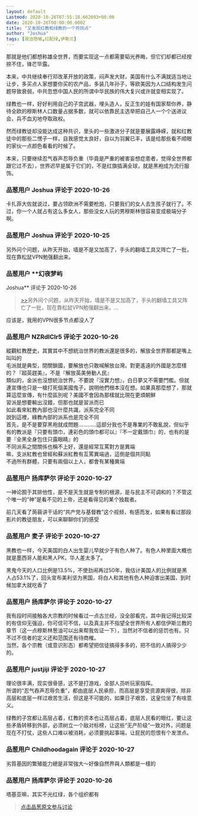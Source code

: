 ```yaml
---
layout: default
Lastmod: 2020-10-26T07:55:18.662093+00:00
date: 2020-10-26T00:00:00.000Z
title: "又发现红教和绿教的一个共同点"
author: "Joshua"
tags: [政治隐喻,红配绿,伊斯兰]
---
```


那就是他们都想称雄全世界，而要实现这一点都需要韬光养晦，但它们却都已经按捺不住，锋芒毕露。  
  
本来，中共继续奉行邓改革开放的政策，闷声发大财，美国有什么不满就适当地让让步，多买点人家想要你买的农产品，多装几年孙子，等欧美因为人口结构发生问题导致衰弱，中共忽悠中国人民的所谓中华民族的伟大复兴或许就变相实现了。  
  
绿教也一样，好好利用自己的子宫武器，埋头造人，反正生的娃有国家帮你养，静待全欧的穆斯林人口数量占据多数，就可以依靠民主选举把自己人一个个送进议会，兵不血刃地夺取政权。  
  
然而绿教徒却没能达成这种共识，里头的一些激进分子就是要展露峥嵘，就和红教徒中的那些二愣子一样，自我感觉太良好，自以为羽翼已丰，该是给那些看不顺眼的家伙一点颜色看看的时候了。  
  
本来，只要继续忍气吞声忍辱负重（毕竟是严重的被害妄想症患者，觉得全世界都跟它过不去），世界迟早是属于它们的，不是红旗插满全球，就是黑袍成为流行服饰。

            
### 品葱用户 **Joshua** 评论于 2020-10-26
        
卡扎菲大佐就说过，要占领欧洲不需要枪炮，只要我们的女人去生孩子就行了。不过，你一个人就占有这么多女人，那些没女人玩的男穆斯林很容易变成极端分子啊。
        


            
### 品葱用户 **Joshua** 评论于 2020-10-25
        
另外问个问题，从昨天开始，墙是不是又加高了，手头的翻墙工具又阵亡了一批，现在靠松鼠VPN勉强翻出来。
        


            
### 品葱用户 **幻夜梦屿 
Joshua** 评论于 2020-10-26
        
> [\>>]( "/article/item_id-525501#")另外问个问题，从昨天开始，墙是不是又加高了，手头的翻墙工具又阵亡了一批，现在靠松鼠VPN勉强翻出来。...

  
  
应该是，我用的VPN很多节点都没人了
        


            
### 品葱用户 **NZRdlClr5** 评论于 2020-10-26
        
縱觀紅教歷史，其實其中不想統治世界的教派還是很多的，解放全世界那都是嘴上叫叫的  
毛派就是典型，閉關鎖國，要解放也只敢喊解放台灣。對更遙遠的外國是怎麼樣的？『超英趕美』，不是『解放英美勞動人民』  
類似的，金派也沒想統治世界。不要說『沒實力想』，白日夢又不需要門檻。但就連宣傳也只是一槍打死個美國鬼子，說明他們根本沒在想。如果真那麼想了，那就算這麼宣傳，有什麼區別呢？美國不會因為那樣就比現在更煩朝鮮  
習派是想要輸出沒錯，但那也就是習派而已  
如此看來紅教內部也沒什麼共識，派系完全不同  
說到這裡，綠教內部的派系也是完全不同  
首先，是不是要穿黑袍就成問題…………這部分我也不是專業的不敢亂說，但似乎有的教派是『只要有頭巾，連彩色的頭巾都可以』『不一定戴頭巾』的，也有的是要『全黑全身包住只露眼睛』的  
不同派系之間關係也稱不上好，還是經常互罵對方是異端  
嘛，支派紅教也曾經和蘇派紅教有互罵異端過，這倒是個共同點  
不過所有群體，只要有兩個以上人，都會有某種異端
        


            
### 品葱用户 **扬库萨尔** 评论于 2020-10-27
        
一神论囿于其排他性，是不是天生就是专制的根源，是与民主不可调和的？不管这个唯一的“神”是看不见的上帝，还是看得见的某个独裁者。  
  
  
前几天看了蒟蒻讲干话的“共产党与基督教”这个视频，有感而发，如果有看过那段影片的教徒朋友，可以来聊聊你们的感受
        


            
### 品葱用户 **麦子** 评论于 2020-10-27
        
黑教也一样，今天美国的白人出生婴儿早就少于有色人种了。有色人种里面大概也就是墨西哥人能和黑人PK，华人差太多了。  
  
黑鬼今天的人口比例是13.5%，不使劲闹再过50年，我估计美国人的比例就是黑人占53.1%了，回头宣布美利坚为黑国，将白人和其他有色人种迫害出美国，到时候加拿大就吃香了
        


            
### 品葱用户 **扬库萨尔** 评论于 2020-10-27
        
我有段时间接触各大宗教的时候看过一点古兰经，没全部看完，其中我记得比较深的有信仰无强迫，你可信可不信，以及真主并不指望全世界所有人都信伊斯兰教的章节（这一点穆斯林葱油可以出来帮我佐证一下），当然对不信者的惩罚也有。只不过不信者的定义还和范围还有待商榷。  
当然，各个宗教（或意识形态）都希望把信徒搞得多多的，把不信的人搞得少少的。
        


            
### 品葱用户 **justjiji** 评论于 2020-10-27
        
理论很丰满，现实很骨感，这不是打游戏，全部人员听玩家指挥。  
所谓的“忍气吞声忍辱负重”，都由底层人民承担，而高层是享受资源爽得很，除非高层和底层一样过艰苦生活，但这是不可能的，如果日子艰苦，这皇位坐了有啥意义。  
  
绿教的子宫都让高层占着，红教的资本也让高层占着，底层人民看的眼红，要让这些矛盾转移到外部，必须树立一个敌对标榜，让这些“无产阶级”一致对外，问题是现在不打仗，这些人口难以被消耗，必须要挑起事端，让屁民的怨恨有个发泄点。
        


            
### 品葱用户 **Childhoodagain** 评论于 2020-10-27
        
劣質基因的繁殖能力總是非常強大～好像自然界與人類都是一樣的
        


            
### 品葱用户 **扬库萨尔** 评论于 2020-10-26
        
塔基亚嘛，其实不光红绿，各个组织都有
        






> [点击品葱原文参与讨论](https://pincong.rocks/article/25528)

